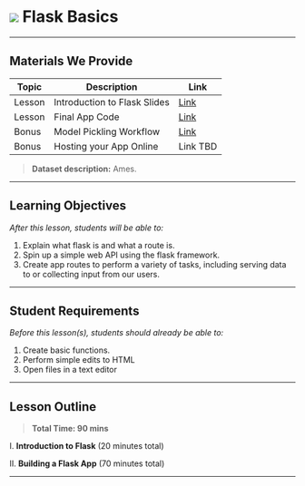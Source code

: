 # ![](https://ga-dash.s3.amazonaws.com/production/assets/logo-9f88ae6c9c3871690e33280fcf557f33.png) Flask Basics

---

## Materials We Provide


| Topic | Description | Link |
| --- | --- | --- |
| Lesson | Introduction to Flask Slides | [Link](./flask.pdf)|
| Lesson | Final App Code | [Link](./solutions/app.py)|
| Bonus | Model Pickling Workflow | [Link](./assets/pickle_flow.ipynb)|
| Bonus | Hosting your App Online | Link TBD |


> **Dataset description:** Ames.

---

## Learning Objectives

*After this lesson, students will be able to:*
1. Explain what flask is and what a route is.
2. Spin up a simple web API using the flask framework.
3. Create app routes to perform a variety of tasks, including serving data to or collecting input from our users.

---

## Student Requirements

*Before this lesson(s), students should already be able to:*

1. Create basic functions.
2. Perform simple edits to HTML
3. Open files in a text editor

---

## Lesson Outline

> **Total Time: 90 mins**

I. **Introduction to Flask** (20 minutes total)

II. **Building a Flask App** (70 minutes total)

---

